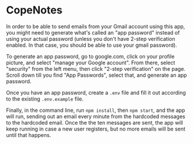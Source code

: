 # CopeNotes

In order to be able to send emails from your Gmail account using this app, you might need to generate what's called an "app password" instead of using your actual password (unless you don't have 2-step verification enabled. In that case, you should be able to use your gmail password).

To generate an app password, go to google.com, click on your profile picture, and select "manage your Google account". From there, select "security" from the left menu, then click "2-step verification" on the page. Scroll down till you find "App Passwords", select that, and generate an app password.

Once you have an app password, create a `.env` file and fill it out according to the existing `.env.example` file.

Finally, in the command line, run `npm install`, then `npm start`, and the app will run, sending out an email every minute from the hardcoded messages to the hardcoded email. Once the the ten messages are sent, the app will keep running in case a new user registers, but no more emails will be sent until that happens.
